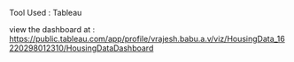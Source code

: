 Tool Used : Tableau


view the dashboard at : https://public.tableau.com/app/profile/vrajesh.babu.a.v/viz/HousingData_16220298012310/HousingDataDashboard
